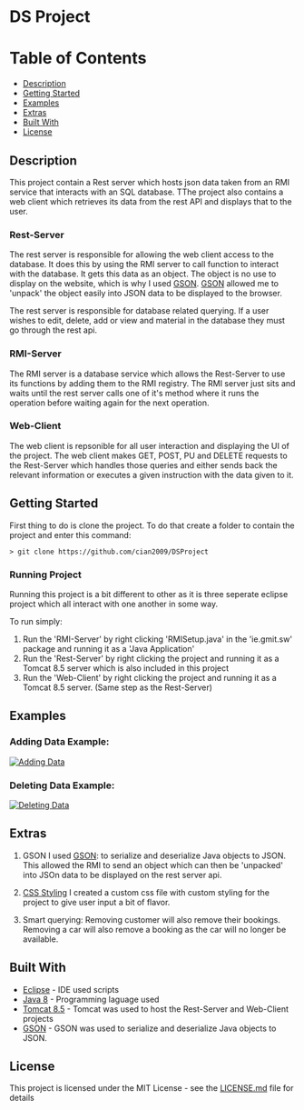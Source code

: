 # DS Project

# Table of Contents
* [Description](#description)
* [Getting Started](#getting-started)
* [Examples](#examples)
* [Extras](#extras)
* [Built With](#built-with)
* [License](#license)

## Description
This project contain a Rest server which hosts json data taken from an RMI service that interacts with an SQL database. TThe project also contains a web client which retrieves its data from the rest API and displays that to the user.

### Rest-Server
The rest server is responsible for allowing the web client access to the database. It does this by using the RMI server to call function to interact with the database. It gets this data as an object. The object is no use to display on the website, which is why I used [GSON](https://en.wikipedia.org/wiki/Gson). [GSON](https://en.wikipedia.org/wiki/Gson) allowed me to 'unpack' the object easily into JSON data to be displayed to the browser.

The rest server is responsible for database related querying. If a user wishes to edit, delete, add or view and material in the database they must go through the rest api.

### RMI-Server
The RMI server is a database service which allows the Rest-Server to use its functions by adding them to the RMI registry. The RMI server just sits and waits until the rest server calls one of it's method where it runs the operation before waiting again for the next operation.

### Web-Client
The web client is repsonible for all user interaction and displaying the UI of the project. The web client makes  GET, POST, PU and DELETE requests to the Rest-Server which handles those queries and either sends back the relevant information or executes a given instruction with the data given to it.

## Getting Started
First thing to do is clone the project. To do that create a folder to contain the project and enter this command:
```
> git clone https://github.com/cian2009/DSProject
```
### Running Project
Running this project is a bit different to other as it is three seperate eclipse project which all interact with one another in some way.

To run simply:

1. Run the 'RMI-Server' by right clicking 'RMISetup.java' in the 'ie.gmit.sw' package and running it as a 'Java Application'
2. Run the 'Rest-Server' by right clicking the project and running it as a Tomcat 8.5 server which is also included in this project
3. Run the 'Web-Client' by right clicking the project and running it as a Tomcat 8.5 server. (Same step as the Rest-Server)

## Examples
### Adding Data Example:
[![Adding Data](https://imgur.com/WB79WMk.png)](https://youtu.be/BiQYRsMpJWI)

### Deleting Data Example:
[![Deleting Data](https://imgur.com/gc2v3fj.png)](https://youtu.be/exTfFLUWLEQ)

## Extras
1. GSON
I used [GSON](https://en.wikipedia.org/wiki/Gson): to serialize and deserialize Java objects to JSON. This allowed the RMI to send an object which can then be 'unpacked' into JSOn data to be displayed on the rest server api.

2. [CSS Styling](https://github.com/cian2009/DSProject/blob/master/Client/WebContent/style.css)
I created a custom css file with custom styling for the project to give user input a bit of flavor.

3. Smart querying: Removing customer will also remove their bookings. Removing a car will also remove a booking as the car will no longer be available.

## Built With

* [Eclipse](https://www.eclipse.org/) - IDE used scripts
* [Java 8](https://www.oracle.com/technetwork/java/javase/downloads/jdk8-downloads-2133151.html) - Programming laguage used
* [Tomcat 8.5](https://tomcat.apache.org/download-80.cgi) - Tomcat was used to host the Rest-Server and Web-Client projects
* [GSON](https://repo1.maven.org/maven2/com/google/code/gson/gson/2.6.2/) - GSON was used to serialize and deserialize Java objects to JSON.

## License

This project is licensed under the MIT License - see the [LICENSE.md](LICENSE) file for details
